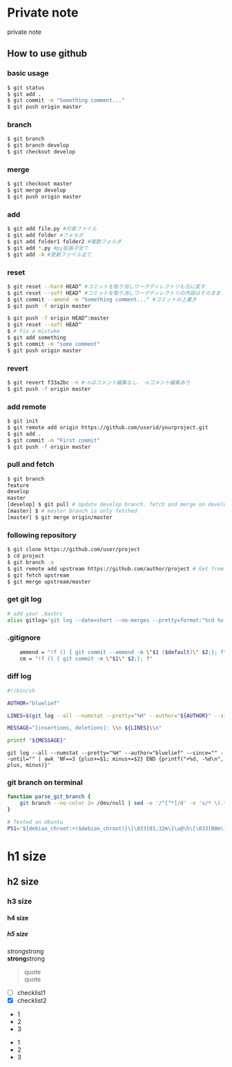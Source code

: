 # Private note
private note


## How to use github


### basic usage

```bash
$ git status
$ git add .
$ git commit -m "Something comment..."
$ git push origin master
```


### branch

```bash
$ git branch
$ git branch develop
$ git checkout develop
```


### merge

```bash
$ git checkout master
$ git merge develop
$ git push origin master
```


### add

```bash
$ git add file.py #対象ファイル
$ git add folder #フォルダ
$ git add folder1 folder2 #複数フォルダ
$ git add *.py #py拡張子全て
$ git add -A #更新ファイル全て
```


### reset

```bash
$ git reset --hard HEAD^ #コミットを取り消しワークディレクトリも元に戻す
$ git reset --soft HEAD^ #コミットを取り消しワークディレクトリの内容はそのまま
$ git commit --amend -m "Something comment..." #コミットの上書き
$ git push -f origin master
```

```bash
$ git push -f origin HEAD^:master
$ git reset --soft HEAD^
$ # Fix a mistake
$ git add something
$ git commit -m "some comment"
$ git push origin master
```


### revert

```bash
$ git revert f33a2bc -n #-nはコメント編集なし. -eコメント編集あり
$ git push -f origin master
```


### add remote

```bash
$ git init
$ git remote add origin https://github.com/userid/yourproject.git
$ git add .
$ git commit -m "First commit"
$ git push -f origin master
```


### pull and fetch

```bash
$ git branch
feature
develop
master
[develop] $ git pull # Update develop branch. fetch and merge on develop branch
[master] $ # master branch is only fetched
[master] $ git merge origin/master
```


### following repository

```bash
$ git clone https://github.com/user/project
$ cd project
$ git branch -a
$ git remote add upstream https://github.com/author/project # Get from original project
$ git fetch upstream
$ git merge upstream/master
```


### get git log

```bash
# add your .bashrc
alias gitlog='git log --date=short --no-merges --pretty=format:"%cd %s %h (@%cn) "'
```


### .gitignore

```bash
    ammend = "!f () { git commit --ammend -m \"$1 ($default)\" $2;}; f"
    cm = "!f () { git commit -m \"$1\" $2;}; f"
```


### diff log

```bash
#!/bin/sh

AUTHOR="bluelief"

LINES=$(git log --all --numstat --pretty="%H" --author="${AUTHOR}" --since="midnight" | awk 'NF==3 {plus+=$1; minus+=$2} END {printf("+%d, -%d\n", plus, minus)}')

MESSAGE="[insertions, deletions]: \\n ${LINES}\\n"

printf "${MESSAGE}"
```

`git log --all --numstat --pretty="%H" --author="bluelief" --since="" --until="" | awk 'NF==3 {plus+=$1; minus+=$2} END {printf("+%d, -%d\n", plus, minus)}'`


### git branch on terminal

```bash
function parse_git_branch {
    git branch --no-color 2> /dev/null | sed -e '/^[^*]/d' -e 's/* \(.*\)/ [\1]/'
}

# Tested on Ubuntu
PS1='${debian_chroot:+($debian_chroot)}\[\033[01;32m\]\u@\h\[\033[00m\]:\[\033[01;34m\]\w\[\e[1;32m\]$(parse_git_branch)\[\033[00m\]\$ '
```


# h1 size

## h2 size

### h3 size

#### h4 size

##### h5 size

*strong*strong  
**strong**strong  

> quote  
> quote

- [ ] checklist1
- [x] checklist2

* 1
* 2
* 3

- 1
- 2
- 3
